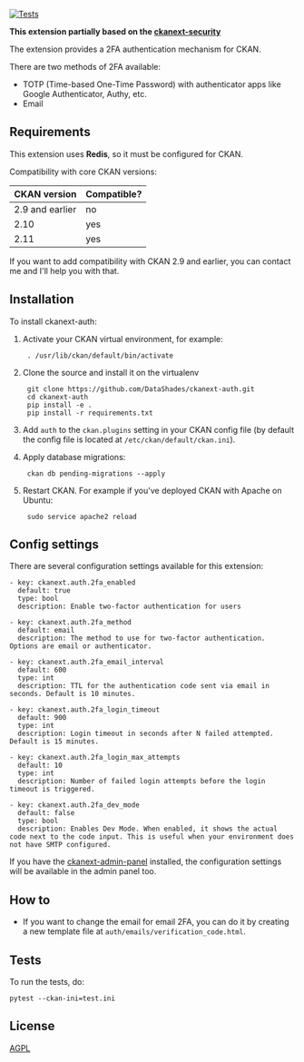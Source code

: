 [![Tests](https://github.com/DataShades/ckanext-auth/actions/workflows/test.yml/badge.svg)](https://github.com/DataShades/ckanext-auth/actions/workflows/test.yml)

__This extension partially based on the [ckanext-security](https://github.com/data-govt-nz/ckanext-security)__

The extension provides a 2FA authentication mechanism for CKAN.

There are two methods of 2FA available:
- TOTP (Time-based One-Time Password) with authenticator apps like Google Authenticator, Authy, etc.
- Email


## Requirements

This extension uses __Redis__, so it must be configured for CKAN.

Compatibility with core CKAN versions:

| CKAN version    | Compatible?   |
| --------------- | ------------- |
| 2.9 and earlier | no            |
| 2.10            | yes           |
| 2.11            | yes           |

If you want to add compatibility with CKAN 2.9 and earlier, you can contact me
and I'll help you with that.

## Installation

To install ckanext-auth:

1. Activate your CKAN virtual environment, for example:

        . /usr/lib/ckan/default/bin/activate

2. Clone the source and install it on the virtualenv

        git clone https://github.com/DataShades/ckanext-auth.git
        cd ckanext-auth
        pip install -e .
        pip install -r requirements.txt

3. Add `auth` to the `ckan.plugins` setting in your CKAN
   config file (by default the config file is located at
   `/etc/ckan/default/ckan.ini`).

4. Apply database migrations:

        ckan db pending-migrations --apply

5. Restart CKAN. For example if you've deployed CKAN with Apache on Ubuntu:

        sudo service apache2 reload


## Config settings

There are several configuration settings available for this extension:

    - key: ckanext.auth.2fa_enabled
      default: true
      type: bool
      description: Enable two-factor authentication for users

    - key: ckanext.auth.2fa_method
      default: email
      description: The method to use for two-factor authentication. Options are email or authenticator.

    - key: ckanext.auth.2fa_email_interval
      default: 600
      type: int
      description: TTL for the authentication code sent via email in seconds. Default is 10 minutes.

    - key: ckanext.auth.2fa_login_timeout
      default: 900
      type: int
      description: Login timeout in seconds after N failed attempted. Default is 15 minutes.

    - key: ckanext.auth.2fa_login_max_attempts
      default: 10
      type: int
      description: Number of failed login attempts before the login timeout is triggered.

    - key: ckanext.auth.2fa_dev_mode
      default: false
      type: bool
      description: Enables Dev Mode. When enabled, it shows the actual code next to the code input. This is useful when your environment does not have SMTP configured.

If you have the [ckanext-admin-panel](https://github.com/DataShades/ckanext-admin-panel) installed, the configuration settings will be available in the admin panel too.

## How to

- If you want to change the email for email 2FA, you can do it by creating a new template file at `auth/emails/verification_code.html`.

## Tests

To run the tests, do:

    pytest --ckan-ini=test.ini


## License

[AGPL](https://www.gnu.org/licenses/agpl-3.0.en.html)
